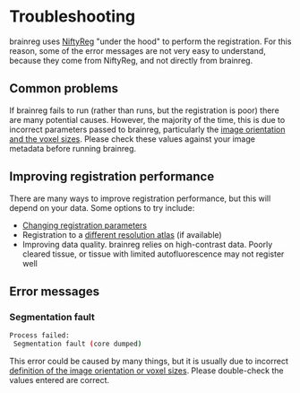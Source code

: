 # Troubleshooting

brainreg uses [NiftyReg](http://cmictig.cs.ucl.ac.uk/wiki/index.php/NiftyReg) "under the hood" to perform the 
registration. For this reason, some of the error messages are not very easy to understand, because they come from 
NiftyReg, and not directly from brainreg. 

## Common problems
If brainreg fails to run (rather than runs, but the registration is poor) there are many potential causes. However, 
the majority of the time, this is due to incorrect parameters passed to brainreg, particularly the [image 
orientation and the voxel sizes](/documentation/general/image-definition). Please check these values against your image metadata before running brainreg. 

## Improving registration performance
There are many ways to improve registration performance, but this will depend on your data. Some options to try include:
* [Changing registration parameters](user-guide/parameters)
* Registration to a [different resolution atlas](/documentation/bg-atlasapi/usage/atlas-details) (if available)
* Improving data quality. brainreg relies on high-contrast data. Poorly cleared tissue, or tissue with limited 
autofluorescence may not register well

## Error messages
### Segmentation fault

```bash
Process failed:
 Segmentation fault (core dumped)
```

This error could be caused by many things, but it is usually due to incorrect [definition of the image orientation or 
voxel sizes](/documentation/general/image-definition). Please double-check the values entered are correct. 